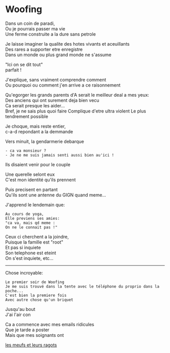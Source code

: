 # Woofing

Dans un coin de paradi,  
Ou je pourrais passer ma vie  
Une ferme construite a la dure sans petrole  

Je laisse imaginer la qualite des hotes vivants et aceuillants  
Des rares a supporter etre enregistre  
Dans un monde ou plus grand monde ne s'assume  

"Ici on se dit tout"  
parfait !

J'explique, sans vraiment comprendre comment  
Ou pourquoi ou comment j'en arrive a ce raisonnement

Qu'egorger les grands parents d'A serait le meilleur deal a mes yeux:  
Des anciens qui ont surement deja bien vecu  
Ca serait presque les aider...  
Bref, je ne sais plus quoi faire
Complique d'etre ultra violent
Le plus tendrement possible

Je choque, mais reste entier,  
c-a-d repondant a la demmande

Vers minuit, la gendarmerie debarque  

    - ca va monsieur ?
    - Je ne me suis jamais senti aussi bien au'ici !


Ils disaient venir pour le couple

Une querelle selont eux  
C'est mon identité qu'ils prennent

Puis precisent en partant  
Qu'ils sont une antenne du GIGN quand meme...

J'apprend le lendemain que:

    Au cours de yoga,  
    Elle previens ses amies:  
    "ca va, mais qd meme :  
    On ne le connait pas !"  

Ceux ci cherchent a la joindre,  
Puisque la famille est "root"  
Et pas si inquiete  
Son telephone est eteint  
On s'est inquiete, etc...

---

Chose incroyable:  

    Le premier soir de Woofing  
    Je me suis trouvé dans la tente avec le téléphone du proprio dans la poche...
    C'est bien la premiere fois 
    Avec autre chose qu'un briquet

Jusqu'au bout  
J'ai l'air con

Ca a commence avec mes emails ridicules  
    Que je tarde a poster  
    Mais que mes soignants ont

[les meufs et leurs ragots](ragots.md)
